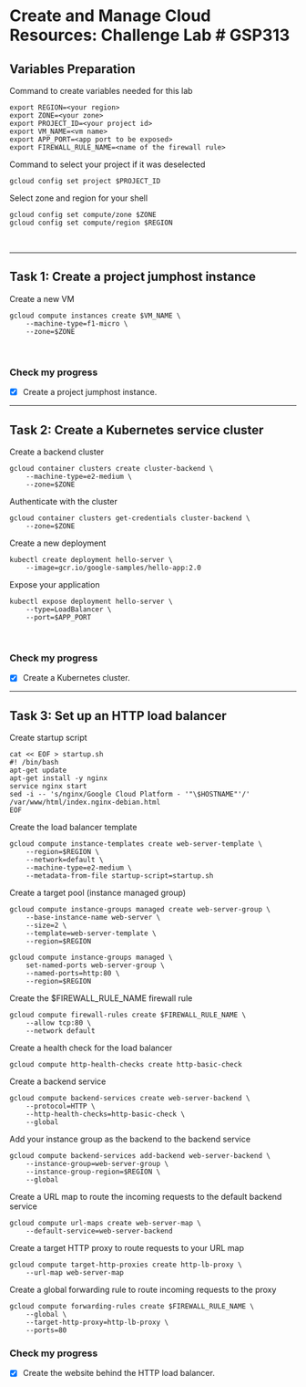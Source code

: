 # **Create and Manage Cloud Resources: Challenge Lab # GSP313**

## **Variables Preparation**

Command to create variables needed for this lab

    export REGION=<your region>
    export ZONE=<your zone>
    export PROJECT_ID=<your project id>
    export VM_NAME=<vm name>
    export APP_PORT=<app port to be exposed>
    export FIREWALL_RULE_NAME=<name of the firewall rule>

Command to select your project if it was deselected

    gcloud config set project $PROJECT_ID

Select zone and region for your shell

    gcloud config set compute/zone $ZONE
    gcloud config set compute/region $REGION

<br>

---

## **Task 1: Create a project jumphost instance**

Create a new VM

    gcloud compute instances create $VM_NAME \
        --machine-type=f1-micro \
        --zone=$ZONE

<br>

### **Check my progress**

- [x] Create a project jumphost instance.

---

## **Task 2: Create a Kubernetes service cluster**

Create a backend cluster

    gcloud container clusters create cluster-backend \
        --machine-type=e2-medium \
        --zone=$ZONE

Authenticate with the cluster

    gcloud container clusters get-credentials cluster-backend \
        --zone=$ZONE

Create a new deployment

    kubectl create deployment hello-server \
        --image=gcr.io/google-samples/hello-app:2.0

Expose your application

    kubectl expose deployment hello-server \
        --type=LoadBalancer \
        --port=$APP_PORT

<br>

### **Check my progress**

- [x] Create a Kubernetes cluster.

---

## **Task 3: Set up an HTTP load balancer**

Create startup script

    cat << EOF > startup.sh
    #! /bin/bash
    apt-get update
    apt-get install -y nginx
    service nginx start
    sed -i -- 's/nginx/Google Cloud Platform - '"\$HOSTNAME"'/' /var/www/html/index.nginx-debian.html
    EOF

Create the load balancer template

    gcloud compute instance-templates create web-server-template \
        --region=$REGION \
        --network=default \
        --machine-type=e2-medium \
        --metadata-from-file startup-script=startup.sh


Create a target pool (instance managed group)

    gcloud compute instance-groups managed create web-server-group \
        --base-instance-name web-server \
        --size=2 \
        --template=web-server-template \
        --region=$REGION
>
    gcloud compute instance-groups managed \
        set-named-ports web-server-group \
        --named-ports=http:80 \
        --region=$REGION

Create the $FIREWALL_RULE_NAME firewall rule

    gcloud compute firewall-rules create $FIREWALL_RULE_NAME \
        --allow tcp:80 \
        --network default

Create a health check for the load balancer

    gcloud compute http-health-checks create http-basic-check

Create a backend service

    gcloud compute backend-services create web-server-backend \
        --protocol=HTTP \
        --http-health-checks=http-basic-check \
        --global

Add your instance group as the backend to the backend service

    gcloud compute backend-services add-backend web-server-backend \
        --instance-group=web-server-group \
        --instance-group-region=$REGION \
        --global

Create a URL map to route the incoming requests to the default backend service

    gcloud compute url-maps create web-server-map \
        --default-service=web-server-backend

Create a target HTTP proxy to route requests to your URL map

    gcloud compute target-http-proxies create http-lb-proxy \
        --url-map web-server-map

Create a global forwarding rule to route incoming requests to the proxy

    gcloud compute forwarding-rules create $FIREWALL_RULE_NAME \
        --global \
        --target-http-proxy=http-lb-proxy \
        --ports=80


### **Check my progress**

- [x] Create the website behind the HTTP load balancer.
